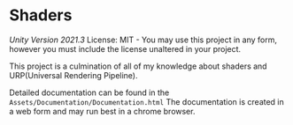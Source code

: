 # Shaders
*Unity Version 2021.3*
License: MIT - You may use this project in any form, however you must include the license unaltered in your project.

This project is a culmination of all of my knowledge about shaders and URP(Universal Rendering Pipeline).


Detailed documentation can be found in the `Assets/Documentation/Documentation.html` The documentation is created in a web form and may run best in a chrome browser.
